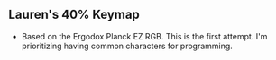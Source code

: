 ## Lauren's 40% Keymap

- Based on the Ergodox Planck EZ RGB. This is the first attempt. I'm prioritizing having common characters for programming.